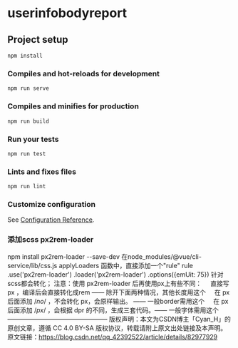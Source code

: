 # userinfobodyreport

## Project setup
```
npm install
```

### Compiles and hot-reloads for development
```
npm run serve
```

### Compiles and minifies for production
```
npm run build
```

### Run your tests
```
npm run test
```

### Lints and fixes files
```
npm run lint
```

### Customize configuration
See [Configuration Reference](https://cli.vuejs.org/config/).


### 添加scss px2rem-loader
npm install px2rem-loader --save-dev
在node_modules/@vue/cli-service/lib/css.js  applyLoaders 函数中，直接添加一个"rule"
rule
.use('px2rem-loader')
.loader('px2rem-loader')
.options({emUit: 75})
针对scss都会转化；
注意：使用 px2rem-loader 后再使用px上有些不同：
    直接写 px ，编译后会直接转化成rem —— 除开下面两种情况，其他长度用这个
    在 px 后面添加 /*no*/ ，不会转化 px，会原样输出。 —— 一般border需用这个
    在 px 后面添加 /*px*/ ，会根据 dpr 的不同，生成三套代码。—— 一般字体需用这个
————————————————
版权声明：本文为CSDN博主「Cyan_H」的原创文章，遵循 CC 4.0 BY-SA 版权协议，转载请附上原文出处链接及本声明。
原文链接：https://blog.csdn.net/qq_42392522/article/details/82977929